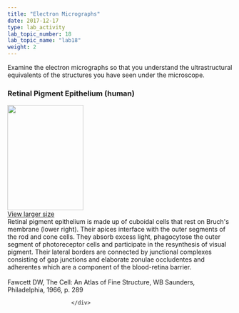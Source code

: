 ```yaml
---
title: "Electron Micrographs"
date: 2017-12-17
type: lab_activity
lab_topic_number: 18
lab_topic_name: "lab18"
weight: 2
---
```

<div class="entrybody">
						<p>Examine the electron micrographs so that you understand the ultrastructural equivalents of the structures you have seen under the microscope.</p>

<h3>Retinal Pigment Epithelium (human)</h3>

<div class="slidepopup"><div class="thumbnail"> <a href="/assets_c/2009/07/62-1357/" target="_blank" > <img src="/assets/images/62-thumb-170x236-1357.jpg" width="170" height="236" alt="" class="mt-image-left"> </a><br> <a href="/assets_c/2009/07/62-1357/" target="_blank" >View larger size</a> </div><div class="slidetxt">Retinal pigment epithelium is made up of cuboidal cells that rest on Bruch's membrane (lower right). Their apices interface with the outer segments of the rod and cone cells. They absorb excess light, phagocytose the outer segment of photoreceptor cells and participate in the resynthesis of visual pigment. Their lateral borders are connected by junctional complexes consisting of gap junctions and elaborate zonulae occludentes and adherentes which are a component of the blood-retina barrier.
<br><br>
Fawcett <span class="caps">DW,</span> The Cell: An Atlas of Fine Structure, WB Saunders, Philadelphia, 1966, p. 289</div></div>
						
						
						</div>
